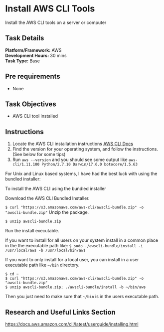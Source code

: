 # Install AWS CLI Tools

Install the AWS CLI tools on a server or computer
      
## Task Details  
**Platform/Framework:** AWS  
**Development Hours:** 30 mins  
**Task Type:** Base  
    
## Pre requirements
* None
 
## Task Objectives
* AWS CLI tool installed
 
## Instructions
1. Locate the AWS CLI installation instructions [AWS CLI Docs](https://docs.aws.amazon.com/cli/latest/userguide/installing.html)
1. Find the version for your operating system, and follow the instructions. (See below for some tips)
1. Run `aws --version` and you should see some output like `aws-cli/1.11.100 Python/2.7.10 Darwin/17.6.0 botocore/1.5.63`

For Unix and Linux based systems, I have had the best luck with using the bundled installer:

To install the AWS CLI using the bundled installer

Download the AWS CLI Bundled Installer.

`$ curl "https://s3.amazonaws.com/aws-cli/awscli-bundle.zip" -o "awscli-bundle.zip"`
Unzip the package.

`$ unzip awscli-bundle.zip`

Run the install executable.

If you want to install for all users on your system install in a common place in the the executable path like:
`$ sudo ./awscli-bundle/install -i /usr/local/aws -b /usr/local/bin/aws`

If you want to only install for a local user, you can install in a user executable path like `~/bin` directory.

```
$ cd ~
$ curl "https://s3.amazonaws.com/aws-cli/awscli-bundle.zip" -o "awscli-bundle.zip"
$ unzip awscli-bundle.zip; ./awscli-bundle/install -b ~/bin/aws
```

Then you just need to make sure that `~/bin` is in the users executable path.

## Research and Useful Links Section
https://docs.aws.amazon.com/cli/latest/userguide/installing.html
